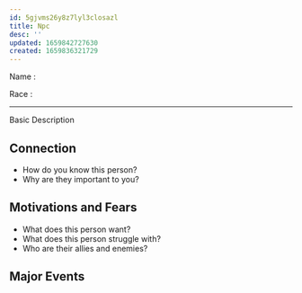 ```yaml
---
id: 5gjvms26y8z7lyl3closazl
title: Npc
desc: ''
updated: 1659842727630
created: 1659836321729
---
```


Name
: 

Race
: 

---

Basic Description

## Connection
* How do you know this person?
* Why are they important to you?

## Motivations and Fears
* What does this person want?
* What does this person struggle with?
* Who are their allies and enemies?

## Major Events
